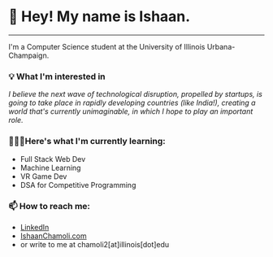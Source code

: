 <h1>👀 Hey! My name is Ishaan.</h1>
<hr>
I'm a Computer Science student at the University of Illinois Urbana-Champaign.

<h3>💡 What I'm interested in</h3>

<i>I believe the next wave of technological disruption, propelled by startups, is going to take place in rapidly developing countries (like India!), creating a world that's currently unimaginable, in which I hope to play an important role.</i> 

<h3>👨🏽‍🎓Here's what I'm currently learning:</h3>
<ul>
  <li>Full Stack Web Dev</li>
  <li>Machine Learning</li>
  <li>VR Game Dev</li>
  <li>DSA for Competitive Programming</li>
</ul>

<h3>📫 How to reach me:</h3>
<ul>
<li><a target="_blank" href="https://www.linkedin.com/in/ishaanchamoli"/>LinkedIn</a></li>
<li><a target="_blank" href="https://ishaanchamoli.com">IshaanChamoli.com</a></li>
<li>or write to me at chamoli2[at]illinois[dot]edu </li>
</ul>


<!---
IshaanChamoli/IshaanChamoli is a ✨ special ✨ repository because its `README.md` (this file) appears on your GitHub profile.
You can click the Preview link to take a look at your changes.
--->
